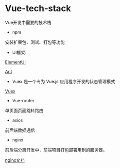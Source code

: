 # Vue-tech-stack
Vue开发中需要的技术栈

* npm


安装扩展包、测试、打包等功能

* UI框架:


[ElementUI](https://element.eleme.cn/2.15/#/zh-CN)


[Ant](https://www.antdv.com/docs/vue/introduce-cn/)

* Vuex 是一个专为 Vue.js 应用程序开发的状态管理模式


[Vuex](https://github.com/naughtybabyfirst/Vue-tech-stack/blob/main/Vuex.md)


* Vue-router


单页面页面跳转路由

* axios


前后端数据通信

* nginx


前后端分离开发中，前端项目打包部署用到的服务器。


[nginx文档](https://www.nginx.cn/doc/)
